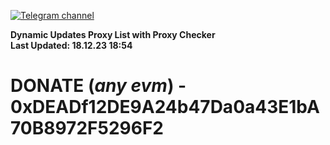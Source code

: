 [![Telegram channel](https://img.shields.io/endpoint?url=https://runkit.io/damiankrawczyk/telegram-badge/branches/master?url=https://t.me/n4z4v0d)](https://t.me/n4z4v0d) 

**Dynamic Updates Proxy List with Proxy Checker**  
**Last Updated: 18.12.23 18:54**

# DONATE (_any evm_) - 0xDEADf12DE9A24b47Da0a43E1bA70B8972F5296F2

